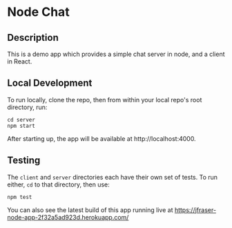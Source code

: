 # Node Chat
## Description
This is a demo app which provides a simple chat server in node, and a client in React.

## Local Development
To run locally, clone the repo, then from within your local repo's root directory, run:
```
cd server
npm start
```
After starting up, the app will be available at http://localhost:4000.

## Testing
The `client` and `server` directories each have their own set of tests. To run either, `cd` to that directory, then use:
```
npm test
```

You can also see the latest build of this app running live at https://jfraser-node-app-2f32a5ad923d.herokuapp.com/
